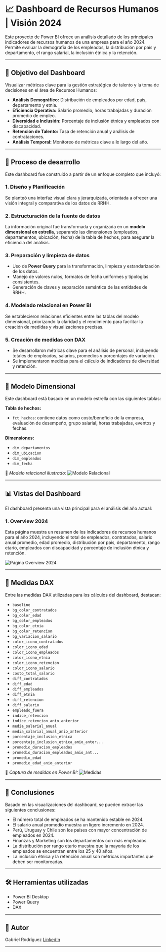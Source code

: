 # 📈 Dashboard de Recursos Humanos | Visión 2024

Este proyecto de Power BI ofrece un análisis detallado de los principales indicadores de recursos humanos de una empresa para el año 2024. Permite evaluar la demografía de los empleados, la distribución por país y departamento, el rango salarial, la inclusión étnica y la retención.

---

## 🎯 Objetivo del Dashboard

Visualizar métricas clave para la gestión estratégica de talento y la toma de decisiones en el área de Recursos Humanos:

- **Análisis Demográfico:** Distribución de empleados por edad, país, departamento y etnia.
- **Eficiencia Operativa:** Salario promedio, horas trabajadas y duración promedio de empleo.
- **Diversidad e Inclusión:** Porcentaje de inclusión étnica y empleados con discapacidad.
- **Retención de Talento:** Tasa de retención anual y análisis de contrataciones.
- **Análisis Temporal:** Monitoreo de métricas clave a lo largo del año.

---

## 🧪 Proceso de desarrollo

Este dashboard fue construido a partir de un enfoque completo que incluyó:

### 1. Diseño y Planificación
Se planteó una interfaz visual clara y jerarquizada, orientada a ofrecer una visión integral y comparativa de los datos de RRHH.

### 2. Estructuración de la fuente de datos
La información original fue transformada y organizada en un **modelo dimensional en estrella**, separando las dimensiones (empleados, departamentos, ubicación, fecha) de la tabla de hechos, para asegurar la eficiencia del análisis.

### 3. Preparación y limpieza de datos
- Uso de **Power Query** para la transformación, limpieza y estandarización de los datos.
- Manejo de valores nulos, formatos de fecha uniformes y tipologías consistentes.
- Generación de claves y separación semántica de las entidades de RRHH.

### 4. Modelado relacional en Power BI
Se establecieron relaciones eficientes entre las tablas del modelo dimensional, priorizando la claridad y el rendimiento para facilitar la creación de medidas y visualizaciones precisas.

### 5. Creación de medidas con DAX
- Se desarrollaron métricas clave para el análisis de personal, incluyendo totales de empleados, salarios, promedios y porcentajes de variación.
- Se implementaron medidas para el cálculo de indicadores de diversidad y retención.

---

## 🧱 Modelo Dimensional

Este dashboard está basado en un modelo estrella con las siguientes tablas:

**Tabla de hechos:**
- `fct_hechos`: contiene datos como costo/beneficio de la empresa, evaluación de desempeño, grupo salarial, horas trabajadas, eventos y fechas.

**Dimensiones:**
- `dim_departamentos`
- `dim_ubicacion`
- `dim_empleados`
- `dim_fecha`

📌 *Modelo relacional ilustrado:*
![Modelo Relacional](./modelado.png)

---

## 📊 Vistas del Dashboard

El dashboard presenta una vista principal para el análisis del año actual:

### 1. Overview 2024
Esta página muestra un resumen de los indicadores de recursos humanos para el año 2024, incluyendo el total de empleados, contratados, salario anual promedio, edad promedio, distribución por país, departamento, rango etario, empleados con discapacidad y porcentaje de inclusión étnica y retención.

![Página Overview 2024](./02.overview_2024.png)

---

## 🧠 Medidas DAX

Entre las medidas DAX utilizadas para los cálculos del dashboard, destacan:

- `baseline`
- `bg_color_contratados`
- `bg_color_edad`
- `bg_color_empleados`
- `bg_color_etnia`
- `bg_color_retencion`
- `bg_variacion_salario`
- `color_icono_contratados`
- `color_icono_edad`
- `color_icono_empleados`
- `color_icono_etnia`
- `color_icono_retencion`
- `color_icono_salario`
- `costo_total_salario`
- `diff_contratados`
- `diff_edad`
- `diff_empleados`
- `diff_etnia`
- `diff_retencion`
- `diff_salario`
- `empleado_fuera`
- `indice_retencion`
- `indice_retencion_anio_anterior`
- `media_salarial_anual`
- `media_salarial_anual_anio_anterior`
- `porcentaje_inclusion_etnica`
- `porcentaje_inclusion_etnica_anio_anter...`
- `promedio_duracion_empleados`
- `promedio_duracion_empleados_anio_ant...`
- `promedio_edad`
- `promedio_edad_anio_anterior`

📌 *Captura de medidas en Power BI:*
![Medidas](./medidas.png)

---

## 🧩 Conclusiones

Basado en las visualizaciones del dashboard, se pueden extraer las siguientes conclusiones:

- El número total de empleados se ha mantenido estable en 2024.
- El salario anual promedio muestra un ligero incremento en 2024.
- Perú, Uruguay y Chile son los países con mayor concentración de empleados en 2024.
- Finanzas y Marketing son los departamentos con más empleados.
- La distribución por rango etario muestra que la mayoría de los empleados se encuentran entre los 25 y 40 años.
- La inclusión étnica y la retención anual son métricas importantes que deben ser monitoreadas.

---

## 🛠️ Herramientas utilizadas

- Power BI Desktop
- Power Query
- DAX

---

## 👤 Autor

Gabriel Rodríguez
[LinkedIn](https://www.linkedin.com/in/gabriel-rodr%C3%ADguez-4b4a6216b/)

---
